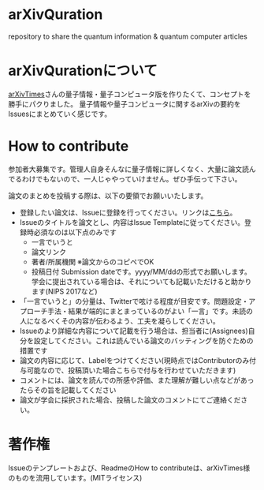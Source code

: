 # arXivQuration
repository to share the quantum information & quantum computer articles

# arXivQurationについて
[arXivTimes](https://github.com/arXivTimes/arXivTimes)さんの量子情報・量子コンピュータ版を作りたくて、コンセプトを勝手にパクりました。
量子情報や量子コンピュータに関するarXivの要約をIssuesにまとめていく感じです。

# How to contribute

参加者大募集です。管理人自身そんなに量子情報に詳しくなく、大量に論文読んでるわけでもないので、一人じゃやっていけません。ぜひ手伝って下さい。

論文のまとめを投稿する際は、以下の要領でお願いいたします。

* 登録したい論文は、Issueに登録を行ってください。リンクは[こちら](https://github.com/arXivQuration/arXivQuration/issues/new?assignees=&labels=&template=Article-Template.md&title=)。
* Issueのタイトルを論文とし、内容はIssue Templateに従ってください。登録時必須なのは以下点のみです
  * 一言でいうと
  * 論文リンク
  * 著者/所属機関 ※論文からのコピペでOK
  * 投稿日付 Submission dateです。yyyy/MM/ddの形式でお願いします。学会に提出されている場合は、それについても記載いただけると助かります(NIPS 2017など)
* 「一言でいうと」の分量は、Twitterで呟ける程度が目安です。問題設定・アプローチ手法・結果が端的にまとまっているのがよい「一言」です。未読の人になるべくその内容が伝わるよう、工夫を凝らしてください。
* Issueのより詳細な内容について記載を行う場合は、担当者に(Assignees)自分を設定してください。これは読んでいる論文のバッティングを防ぐための措置です
* 論文の内容に応じて、Labelをつけてください(現時点ではContributorのみ付与可能なので、投稿頂いた場合こちらで付与を行わせていただきます)
* コメントには、論文を読んでの所感や評価、また理解が難しい点などがあったらその旨を記載してください
* 論文が学会に採択された場合、投稿した論文のコメントにてご連絡ください。

# 著作権
Issueのテンプレートおよび、ReadmeのHow to contributeは、arXivTimes様のものを流用しています。(MITライセンス)
